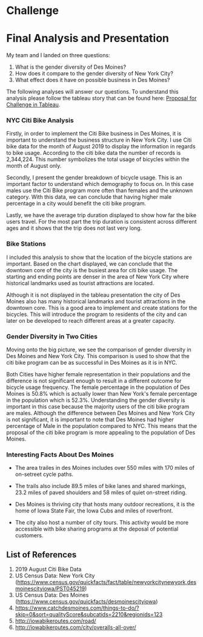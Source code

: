 # Challenge

# Final Analysis and Presentation

My team and I landed on three questions:

1. What is the gender diversity of Des Moines? 
2. How does it compare to the gender diversity of New York City? 
3. What effect does it have on possible business in Des Moines?

The following analyses will answer our questions. To understand this analysis please follow the tableau story that can be found here: [Proposal for Challenge in Tableau](https://public.tableau.com/profile/kalkidan.alemayehu#!/vizhome/BikesharingDataProposal/Story1).

### NYC Citi Bike Analysis

Firstly, in order to implement the Citi Bike business in Des Moines, it is important to understand the business structure in New York City. I use Citi bike data for the month of August 2019 to display the information in regards to bike usage. According to the citi bike data the number of records is 2,344,224. This number symbolizes the total usage of bicycles within the month of August only. 

Secondly, I present the gender breakdown of bicycle usage. This is an important factor to understand which demography to focus on. In this case males use the Citi Bike program more often than females and the unknown category. With this data, we can conclude that having higher male percentage in a city would benefit the citi bike program. 

Lastly, we have the average trip duration displayed to show how far the bike users travel. For the most part the trip duration is consistent across different ages and it shows that the trip does not last very long.


### Bike Stations

I included this analysis to show that the location of the bicycle stations are important. Based on the chart displayed, we can conclude that the downtown core of the city is the busiest area for citi bike usage. The starting and ending points are denser in the area of New York City where historical landmarks used as tourist attractions are located. 

Although it is not displayed in the tableau presentation the city of Des Moines also has many historical landmarks and tourist attractions in the downtown core. This is a good area to implement and create stations for the bicycles. This will introduce the program to residents of the city and can later on be developed to reach different areas at a greater capacity.


### Gender Diversity in Two Cities

Moving onto the big picture, we see the comparison of gender diversity in Des Moines and New York City. This comparison is used to show that the citi bike program can be as successful in Des Moines as it is in NYC. 

Both Cities have higher female representation in their populations and the difference is not significant enough to result in a different outcome for bicycle usage frequency. The female percentage in the population of Des Moines is 50.8% which is actually lower than New York's female percentage in the population which is 52.3%. Understanding the gender diversity is important in this case because the majority users of the citi bike program are males. Although the difference between Des Moines and New York City is not significant, it is important to note that Des Moines had higher percentage of Male in the population compared to NYC. This means that the proposal of the citi bike program is more appealing to the population of Des Moines.


### Interesting Facts About Des Moines
- The area trailes in des Moines includes over 550 miles with 170 miles of on-setreet cycle paths.

- The trails also include 89.5 miles of bike lanes and shared markings, 23.2 miles of paved shoulders and 58 miles of quiet on-street riding.

- Des Moines is thriving city that hosts many outdoor recreations, it is the home of Iowa State Fair, the Iowa Cubs and miles of roverfront.

- The city also host a number of city tours. This activity would be more accessible with bike sharing programs at the deposal of potential customers.


## List of References
1. 2019 August Citi Bike Data
2. US Census Data: New York City (https://www.census.gov/quickfacts/fact/table/newyorkcitynewyork,desmoinescityiowa/PST045219)
3. US Census Data: Des Moines (https://www.census.gov/quickfacts/desmoinescityiowa)
4. https://www.catchdesmoines.com/things-to-do/?skip=0&sort=qualityScore&subcatids=2210&regionids=123
5. http://iowabikeroutes.com/road/
6. http://iowabikeroutes.com/city/overalls-all-over/


